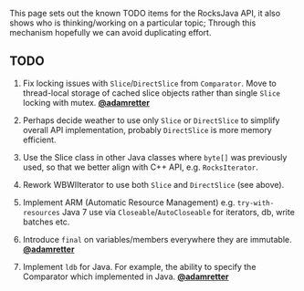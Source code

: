 This page sets out the known TODO items for the RocksJava API, it also shows who is thinking/working on a particular topic; Through this mechanism hopefully we can avoid duplicating effort.

## TODO

1. Fix locking issues with `Slice`/`DirectSlice` from `Comparator`. Move to thread-local storage of cached slice objects rather than single `Slice` locking with mutex.
**[@adamretter](https://github.com/adamretter)**

  1. Perhaps decide weather to use only `Slice` or `DirectSlice` to simplify overall API implementation, probably `DirectSlice` is more memory efficient.

  2. Use the Slice class in other Java classes where `byte[]` was previously used, so that we better align with C++ API, e.g. `RocksIterator`.

2. Rework WBWIIterator to use both `Slice` and `DirectSlice` (see above).

3. Implement ARM (Automatic Resource Management) e.g. `try-with-resources` Java 7 use via `Closeable`/`AutoCloseable` for iterators, db, write batches etc.

4. Introduce `final` on variables/members everywhere they are immutable.
**[@adamretter](https://github.com/adamretter)**

5. Implement `ldb` for Java. For example, the ability to specify the Comparator which implemented in Java.
**[@adamretter](https://github.com/adamretter)**